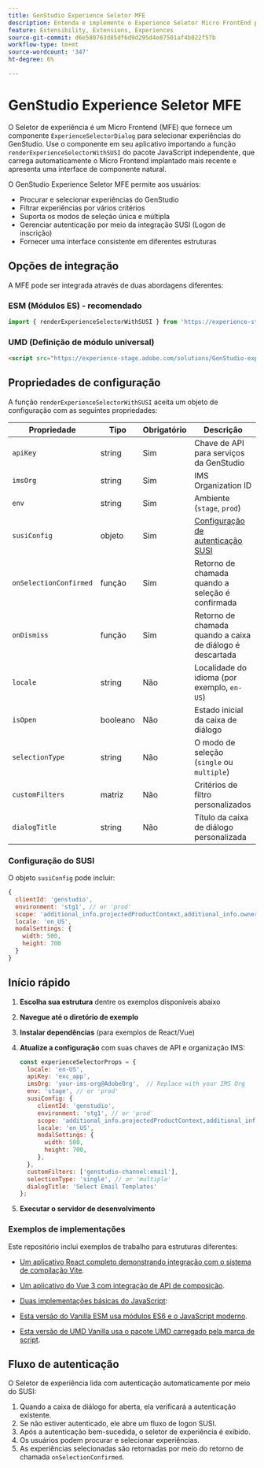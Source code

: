 ```yaml
---
title: GenStudio Experience Seletor MFE
description: Entenda e implemente o Experience Seletor Micro FrontEnd para seus aplicativos e complementos do GenStudio.
feature: Extensibility, Extensions, Experiences
source-git-commit: d6e580763d85df6d9d295d4e87501af4b022f57b
workflow-type: tm+mt
source-wordcount: '347'
ht-degree: 6%

---
```


# GenStudio Experience Seletor MFE

O Seletor de experiência é um Micro Frontend (MFE) que fornece um componente `ExperienceSelectorDialog` para selecionar experiências do GenStudio. Use o componente em seu aplicativo importando a função `renderExperienceSelectorWithSUSI` do pacote JavaScript independente, que carrega automaticamente o Micro Frontend implantado mais recente e apresenta uma interface de componente natural.

O GenStudio Experience Seletor MFE permite aos usuários:

- Procurar e selecionar experiências do GenStudio
- Filtrar experiências por vários critérios
- Suporta os modos de seleção única e múltipla
- Gerenciar autenticação por meio da integração SUSI (Logon de inscrição)
- Fornecer uma interface consistente em diferentes estruturas

## Opções de integração

A MFE pode ser integrada através de duas abordagens diferentes:

### ESM (Módulos ES) - recomendado

```javascript
import { renderExperienceSelectorWithSUSI } from 'https://experience-stage.adobe.com/solutions/GenStudio-experience-selector-mfe/static-assets/resources/@genstudio/experience-selector/esm/standalone.js';
```

### UMD (Definição de módulo universal)

```html
<script src="https://experience-stage.adobe.com/solutions/GenStudio-experience-selector-mfe/static-assets/resources/@genstudio/experience-selector/umd/standalone.js"></script>
```

## Propriedades de configuração

A função `renderExperienceSelectorWithSUSI` aceita um objeto de configuração com as seguintes propriedades:

| Propriedade | Tipo | Obrigatório | Descrição |
|----------|------|----------|-------------|
| `apiKey` | string | Sim | Chave de API para serviços da GenStudio |
| `imsOrg` | string | Sim | IMS Organization ID |
| `env` | string | Sim | Ambiente (`stage`, `prod`) |
| `susiConfig` | objeto | Sim | [Configuração de autenticação SUSI](#susi-configuration) |
| `onSelectionConfirmed` | função | Sim | Retorno de chamada quando a seleção é confirmada |
| `onDismiss` | função | Sim | Retorno de chamada quando a caixa de diálogo é descartada |
| `locale` | string | Não | Localidade do idioma (por exemplo, `en-US`) |
| `isOpen` | booleano | Não | Estado inicial da caixa de diálogo |
| `selectionType` | string | Não | O modo de seleção (`single` ou `multiple`) |
| `customFilters` | matriz | Não | Critérios de filtro personalizados |
| `dialogTitle` | string | Não | Título da caixa de diálogo personalizada |

### Configuração do SUSI

O objeto `susiConfig` pode incluir:

```javascript
{
  clientId: 'genstudio',
  environment: 'stg1', // or 'prod'
  scope: 'additional_info.projectedProductContext,additional_info.ownerOrg,AdobeID,openid,session,read_organizations,ab.manage',
  locale: 'en_US',
  modalSettings: {
    width: 500,
    height: 700
  }
}
```

## Início rápido

1. **Escolha sua estrutura** dentre os exemplos disponíveis abaixo
1. **Navegue até o diretório de exemplo**
1. **Instalar dependências** (para exemplos de React/Vue)
1. **Atualize a configuração** com suas chaves de API e organização IMS:

   ```javascript
   const experienceSelectorProps = {
     locale: 'en-US',
     apiKey: 'exc_app',           
     imsOrg: 'your-ims-org@AdobeOrg',  // Replace with your IMS Org
     env: 'stage', // or 'prod'
     susiConfig: {
        clientId: 'genstudio',
        environment: 'stg1', // or 'prod'
        scope: 'additional_info.projectedProductContext,additional_info.ownerOrg,AdobeID,openid,session,read_organizations,ab.manage',
        locale: 'en_US',
        modalSettings: {
          width: 500,
          height: 700,
        },
     },
     customFilters: ['genstudio-channel:email'],
     selectionType: 'single', // or 'multiple'
     dialogTitle: 'Select Email Templates'
   };
   ```

1. **Executar o servidor de desenvolvimento**

### Exemplos de implementações

Este repositório inclui exemplos de trabalho para estruturas diferentes:

- [Um aplicativo React completo demonstrando integração com o sistema de compilação Vite](https://github.com/adobe/genstudio-extensibility-examples/tree/main/genstudio-experience-selector-mfe/react-js).

- [Um aplicativo do Vue 3 com integração de API de composição](https://github.com/adobe/genstudio-extensibility-examples/tree/main/genstudio-experience-selector-mfe/vue-js).

- [Duas implementações básicas do JavaScript](https://github.com/adobe/genstudio-extensibility-examples/tree/main/genstudio-experience-selector-mfe/vanilla-js):

- [Esta versão do Vanilla ESM usa módulos ES6 e o JavaScript moderno](https://github.com/adobe/genstudio-extensibility-examples/tree/main/genstudio-experience-selector-mfe/vanilla-js/vanilla-esm).

- [Esta versão de UMD Vanilla usa o pacote UMD carregado pela marca de script &#x200B;](https://github.com/adobe/genstudio-extensibility-examples/tree/main/genstudio-experience-selector-mfe/vanilla-js/vanilla-umd-global-var).

## Fluxo de autenticação

O Seletor de experiência lida com autenticação automaticamente por meio do SUSI:

1. Quando a caixa de diálogo for aberta, ela verificará a autenticação existente.
1. Se não estiver autenticado, ele abre um fluxo de logon SUSI.
1. Após a autenticação bem-sucedida, o seletor de experiência é exibido.
1. Os usuários podem procurar e selecionar experiências.
1. As experiências selecionadas são retornadas por meio do retorno de chamada `onSelectionConfirmed`.
